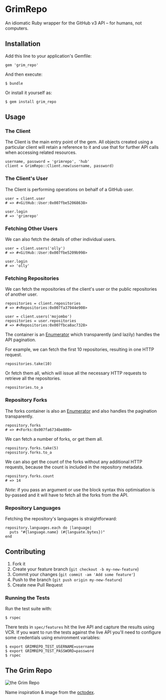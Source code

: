 # GrimRepo

An idiomatic Ruby wrapper for the GitHub v3 API – for humans, not computers.

## Installation

Add this line to your application's Gemfile:

    gem 'grim_repo'

And then execute:

    $ bundle

Or install it yourself as:

    $ gem install grim_repo

## Usage

### The Client

The Client is the main entry point of the gem. All objects created using a particular client will retain a reference to it and use that for further API calls when accessing related resources.

    username, password = 'grimrepo', 'hub'
    client = GrimRepo::Client.new(username, password)

### The Client's User

The Client is performing operations on behalf of a GitHub user.

    user = client.user
    # => #<GitHub::User:0x007fbe52068638>

    user.login
    # => 'grimrepo'

### Fetching Other Users

We can also fetch the details of other individual users.

    user = client.users('olly')
    # => #<GitHub::User:0x007fbe5209b998>

    user.login
    # => 'olly'

### Fetching Repositories

We can fetch the repositories of the client's user or the public repositories of another user.

    repositories = client.repositories
    # => #<Repositories:0x007fa37944e908>

    user = client.users('mojombo')
    repositories = user.repositories
    # => #<Repositories:0x007fbca8ac7328>

The container is an [Enumerator][Enumerator] which transparently (and lazily) handles the API pagination.

For example, we can fetch the first 10 repositories, resulting in one HTTP request.

    repositories.take(10)

Or fetch them all, which will issue all the necessary HTTP requests to retrieve all the repositories.

    repositories.to_a

### Repository Forks

The forks container is also an [Enumerator][Enumerator] and also handles the pagination transparently.

    repository.forks
    # => #<Forks:0x007fa6734be800>

We can fetch a number of forks, or get them all.

    repository.forks.take(5)
    repository.forks.to_a

We can also get the count of the forks without any additional HTTP requests, because the count is included in the repository metadata. 

    repository.forks.count
    # => 14

_Note:_ if you pass an argument or use the block syntax this optimisation is by-passed and it will have to fetch all the forks from the API.

### Repository Languages

Fetching the repository's languages is straightforward:

    repository.languages.each do |language|
      puts "#{language.name} (#{languate.bytes})"
    end

## Contributing

1. Fork it
2. Create your feature branch (`git checkout -b my-new-feature`)
3. Commit your changes (`git commit -am 'Add some feature'`)
4. Push to the branch (`git push origin my-new-feature`)
5. Create new Pull Request

### Running the Tests

Run the test suite with:

    $ rspec

There tests in `spec/features` hit the live API and capture the results using VCR. If you want to run the tests against the live API you'll need to configure some credentials using environment variables:

    $ export GRIMREPO_TEST_USERNAME=username
    $ export GRIMREPO_TEST_PASSWORD=password
    $ rspec
    
## The Grim Repo
![the Grim Repo](http://octodex.github.com/images/grim-repo.jpg)

Name inspiration & image from the [octodex](http://octodex.github.com/grim-repo).

[Enumerator]: http://www.ruby-doc.org/core-2.0/Enumerator.html
